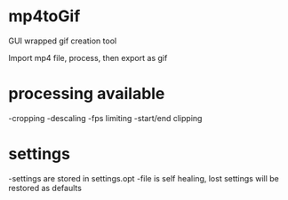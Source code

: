 # mp4toGif

GUI wrapped gif creation tool

Import mp4 file, process, then export as gif

# processing available

-cropping
-descaling
-fps limiting
-start/end clipping

# settings
-settings are stored in settings.opt
-file is self healing, lost settings will be restored as defaults
